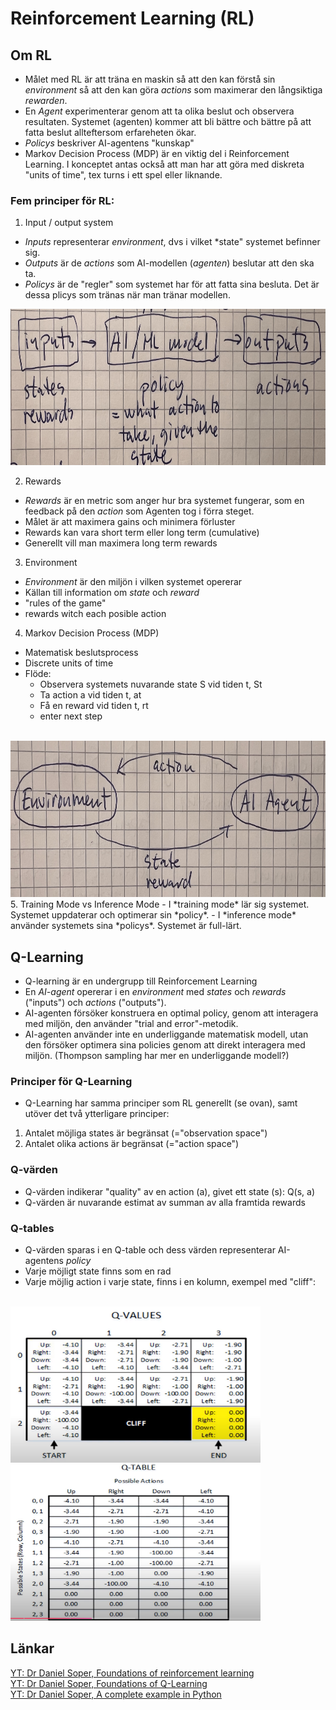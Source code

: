 # Reinforcement Learning (RL)
## Om RL
- Målet med RL är att träna en maskin så att den kan förstå sin *environment* så att den kan göra *actions* som maximerar den långsiktiga *rewarden*.  
- En *Agent* experimenterar genom att ta olika beslut och observera resultaten. Systemet (agenten) kommer att bli bättre och bättre på att fatta beslut allteftersom erfareheten ökar.
- *Policys* beskriver AI-agentens "kunskap"
- Markov Decision Process (MDP) är en viktig del i Reinforcement Learning. I konceptet antas också att man har att göra med diskreta "units of time", tex turns i ett spel eller liknande.
### Fem principer för RL:
1. Input / output system  
- *Inputs* representerar *environment*, dvs i vilket *state" systemet befinner sig.<br>
- *Outputs* är de *actions* som AI-modellen (*agenten*) beslutar att den ska ta.<br>
- *Policys* är de "regler" som systemet har för att fatta sina besluta. Det är dessa plicys som tränas när man tränar modellen.<br>
<img src="bilder\20241220_064603730_iOS.png" alt="Alt Text" width="600" height="250">
<br>
  
2. Rewards
- *Rewards* är en metric som anger hur bra systemet fungerar, som en feedback på den *action* som Agenten tog i förra steget.
- Målet är att maximera gains och minimera förluster
- Rewards kan vara short term eller long term (cumulative)
- Generellt vill man maximera long term rewards
3. Environment
- *Environment* är den miljön i vilken systemet opererar
- Källan till information om *state* och *reward*
- "rules of the game"
- rewards witch each posible action
4. Markov Decision Process (MDP)
- Matematisk beslutsprocess
- Discrete units of time
- Flöde:
    - Observera systemets nuvarande state S vid tiden t, St
    - Ta action a vid tiden t, at
    - Få en reward vid tiden t, rt
    - enter next step
<br>
<img src="bilder\20241220_071057157_iOS.png" alt="Alt Text" width="600" height="250">
<br>
5. Training Mode vs Inference Mode
- I *training mode* lär sig systemet. Systemet uppdaterar och optimerar sin *policy*.
- I *inference mode* använder systemets sina *policys*. Systemet är full-lärt.  

## Q-Learning
- Q-learning är en undergrupp till Reinforcement Learning
- En *AI-agent* opererar i en *environment* med *states* och *rewards* ("inputs") och *actions* ("outputs").
- AI-agenten försöker konstruera en optimal policy, genom att interagera med miljön, den använder "trial and error"-metodik.
- AI-agenten använder inte en underliggande matematisk modell, utan den försöker optimera sina policies genom att direkt interagera med miljön. (Thompson sampling har mer en underliggande modell?)
### Principer för Q-Learning
- Q-Learning har samma principer som RL generellt (se ovan), samt utöver det två ytterligare principer:
1. Antalet möjliga states är begränsat (="observation space")
2. Antalet olika actions är begränsat (="action space")

### Q-värden
- Q-värden indikerar "quality" av en action (a), givet ett state (s): Q(s, a)
- Q-värden är nuvarande estimat av summan av alla framtida rewards

### Q-tables
- Q-värden sparas i en Q-table och dess värden representerar AI-agentens *policy*
- Varje möjligt state finns som en rad
- Varje möjlig action i varje state, finns i en kolumn, exempel med "cliff":
<br>
<img src="bilder\\cliff_q_values.png" alt="Alt Text" width="400" height="250">
<br>
<img src="bilder\\q_table.png" alt="Alt Text" width="400" height="250">
<br>

## Länkar
[YT: Dr Daniel Soper, Foundations of reinforcement learning](https://www.youtube.com/watch?v=wVXXLLT6srY)  
[YT: Dr Daniel Soper, Foundations of Q-Learning](https://www.youtube.com/watch?v=__t2XRxXGxI&t=30s)  
[YT: Dr Daniel Soper, A complete example in Python](https://www.youtube.com/watch?v=iKdlKYG78j4&t=6s)